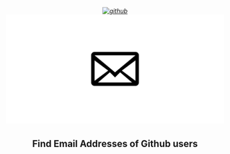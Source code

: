 
<h6 align="center">
  <br>
  <a href="https://github.com/rizwansoaib/Github-Email-Finder/"><img src="https://github.githubassets.com/images/modules/logos_page/GitHub-Logo.png" alt="github"></a>
   <a href="https://github.com/rizwansoaib/Github-Email-Finder/"><img src="mail.png" alt="mail"></a>

</h6>

<h2 align="center">Find Email Addresses of Github users</h2>


